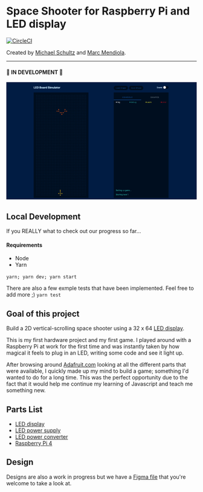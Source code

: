 # Space Shooter for Raspberry Pi and LED display
[![CircleCI](https://circleci.com/gh/michaelwschultz/space-shooter-led.svg?style=svg)](https://circleci.com/gh/michaelwschultz/space-shooter-led)

Created by [Michael Schultz](http://twitter.com/michaelschultz) and [Marc Mendiola](http://twitter.com/codemookie).

---
#### 🚧 IN DEVELOPMENT 🚧
![screenshot](https://raw.githubusercontent.com/michaelwschultz/Space-Shooter-LED/master/screenshot.png)

## Local Development
If you REALLY what to check out our progress so far...

#### Requirements
- Node
- Yarn

`yarn; yarn dev; yarn start`

There are also a few exmple tests that have been implemented. Feel free to add more ;)
`yarn test`

## Goal of this project
Build a 2D vertical-scrolling space shooter using a 32 x 64 [LED display](https://www.adafruit.com/product/2279).

This is my first hardware project and my first game. I played around with a Raspberry Pi at work for the first time and was instantly taken by how magical it feels to plug in an LED, writing some code and see it light up.

After browsing around [Adafruit.com](http://adafruit.com) looking at all the different parts that were available, I quickly made up my mind to build a game; something I'd wanted to do for a long time. This was the perfect opportunity due to the fact that it would help me continue my learning of Javascript and teach me something new.

## Parts List
- [LED display](https://www.adafruit.com/product/2279)
- [LED power supply](https://www.adafruit.com/product/1466)
- [LED power converter](https://www.adafruit.com/product/368)
- [Raspberry Pi 4](https://www.amazon.com/Vilros-Raspberry-Fan-Cooled-Heatsinks-Quickstart/dp/B07TKFFCF1/ref=sr_1_4?keywords=raspberry+pi+4+2gb&qid=1568521833&sr=8-4)

## Design
Designs are also a work in progress but we have a [Figma file](https://www.figma.com/file/ZdafTZipsZgCy0pVW7ywhoDz/LED-screen?node-id=0%3A1) that you're welcome to take a look at.
